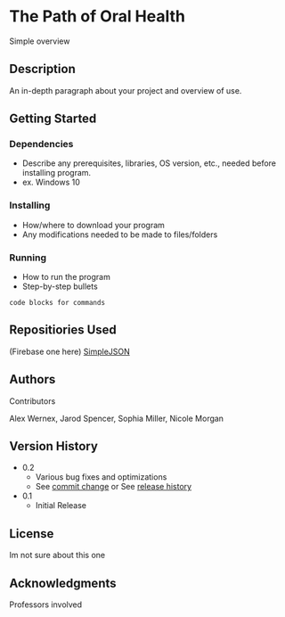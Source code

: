 # The Path of Oral Health

Simple overview

## Description

An in-depth paragraph about your project and overview of use.

## Getting Started

### Dependencies

* Describe any prerequisites, libraries, OS version, etc., needed before installing program.
* ex. Windows 10

### Installing

* How/where to download your program
* Any modifications needed to be made to files/folders

### Running

* How to run the program
* Step-by-step bullets
```
code blocks for commands
```

## Repositiories Used
(Firebase one here)
[SimpleJSON](https://github.com/Bunny83/SimpleJSON/tree/master)


## Authors

Contributors

Alex Wernex, Jarod Spencer, Sophia Miller, Nicole Morgan  

## Version History

* 0.2
    * Various bug fixes and optimizations
    * See [commit change]() or See [release history]()
* 0.1
    * Initial Release

## License

Im not sure about this one

## Acknowledgments

Professors involved
